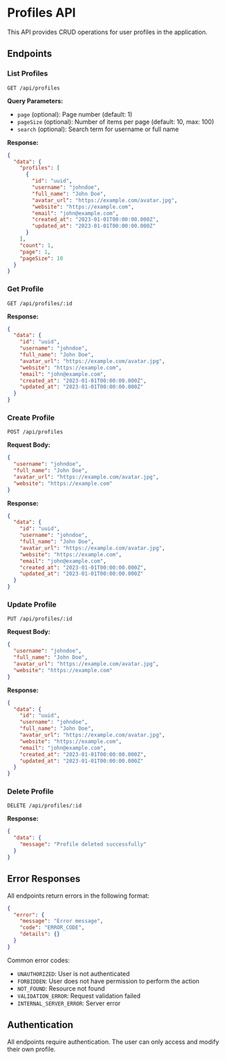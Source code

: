 # Profiles API

This API provides CRUD operations for user profiles in the application.

## Endpoints

### List Profiles

```
GET /api/profiles
```

**Query Parameters:**
- `page` (optional): Page number (default: 1)
- `pageSize` (optional): Number of items per page (default: 10, max: 100)
- `search` (optional): Search term for username or full name

**Response:**
```json
{
  "data": {
    "profiles": [
      {
        "id": "uuid",
        "username": "johndoe",
        "full_name": "John Doe",
        "avatar_url": "https://example.com/avatar.jpg",
        "website": "https://example.com",
        "email": "john@example.com",
        "created_at": "2023-01-01T00:00:00.000Z",
        "updated_at": "2023-01-01T00:00:00.000Z"
      }
    ],
    "count": 1,
    "page": 1,
    "pageSize": 10
  }
}
```

### Get Profile

```
GET /api/profiles/:id
```

**Response:**
```json
{
  "data": {
    "id": "uuid",
    "username": "johndoe",
    "full_name": "John Doe",
    "avatar_url": "https://example.com/avatar.jpg",
    "website": "https://example.com",
    "email": "john@example.com",
    "created_at": "2023-01-01T00:00:00.000Z",
    "updated_at": "2023-01-01T00:00:00.000Z"
  }
}
```

### Create Profile

```
POST /api/profiles
```

**Request Body:**
```json
{
  "username": "johndoe",
  "full_name": "John Doe",
  "avatar_url": "https://example.com/avatar.jpg",
  "website": "https://example.com"
}
```

**Response:**
```json
{
  "data": {
    "id": "uuid",
    "username": "johndoe",
    "full_name": "John Doe",
    "avatar_url": "https://example.com/avatar.jpg",
    "website": "https://example.com",
    "email": "john@example.com",
    "created_at": "2023-01-01T00:00:00.000Z",
    "updated_at": "2023-01-01T00:00:00.000Z"
  }
}
```

### Update Profile

```
PUT /api/profiles/:id
```

**Request Body:**
```json
{
  "username": "johndoe",
  "full_name": "John Doe",
  "avatar_url": "https://example.com/avatar.jpg",
  "website": "https://example.com"
}
```

**Response:**
```json
{
  "data": {
    "id": "uuid",
    "username": "johndoe",
    "full_name": "John Doe",
    "avatar_url": "https://example.com/avatar.jpg",
    "website": "https://example.com",
    "email": "john@example.com",
    "created_at": "2023-01-01T00:00:00.000Z",
    "updated_at": "2023-01-01T00:00:00.000Z"
  }
}
```

### Delete Profile

```
DELETE /api/profiles/:id
```

**Response:**
```json
{
  "data": {
    "message": "Profile deleted successfully"
  }
}
```

## Error Responses

All endpoints return errors in the following format:

```json
{
  "error": {
    "message": "Error message",
    "code": "ERROR_CODE",
    "details": {}
  }
}
```

Common error codes:
- `UNAUTHORIZED`: User is not authenticated
- `FORBIDDEN`: User does not have permission to perform the action
- `NOT_FOUND`: Resource not found
- `VALIDATION_ERROR`: Request validation failed
- `INTERNAL_SERVER_ERROR`: Server error

## Authentication

All endpoints require authentication. The user can only access and modify their own profile. 